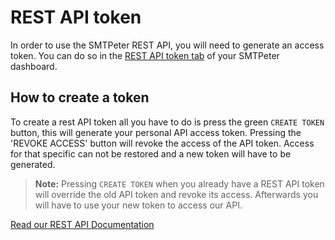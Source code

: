# REST API token

In order to use the SMTPeter REST API, you will need to generate an access 
token. You can do so in the [REST API token tab](https://www.smtpeter.com/app/#/admin/api-access "Create REST a API token")
of your SMTPeter dashboard. 

## How to create a token

To create a rest API token all you have to do is press the green `CREATE TOKEN` 
button, this will generate your personal API access token. Pressing the 
'REVOKE ACCESS' button will revoke the access of the API token. Access for 
that specific can not be restored and a new token will have to be generated. 

 > **Note:** Pressing `CREATE TOKEN` when you already have a REST API token will override the
old API token and revoke its access. Afterwards you will have to use your new token to access
our API. 

[Read our REST API Documentation](SMTPeter/api-documentation/rest-api "REST API Documentation")
